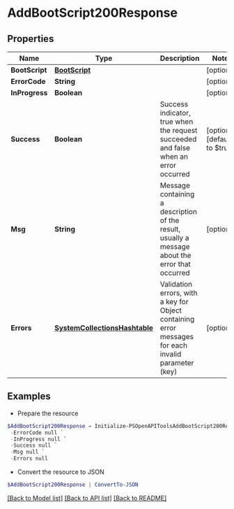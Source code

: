 # AddBootScript200Response
## Properties

Name | Type | Description | Notes
------------ | ------------- | ------------- | -------------
**BootScript** | [**BootScript**](BootScript.md) |  | [optional] 
**ErrorCode** | **String** |  | [optional] 
**InProgress** | **Boolean** |  | [optional] 
**Success** | **Boolean** | Success indicator, true when the request succeeded and false when an error occurred | [optional] [default to $true]
**Msg** | **String** | Message containing a description of the result, usually a message about the error that occurred | [optional] 
**Errors** | [**SystemCollectionsHashtable**](.md) | Validation errors, with a key for Object containing error messages for each invalid parameter (key) | [optional] 

## Examples

- Prepare the resource
```powershell
$AddBootScript200Response = Initialize-PSOpenAPIToolsAddBootScript200Response  -BootScript null `
 -ErrorCode null `
 -InProgress null `
 -Success null `
 -Msg null `
 -Errors null
```

- Convert the resource to JSON
```powershell
$AddBootScript200Response | ConvertTo-JSON
```

[[Back to Model list]](../README.md#documentation-for-models) [[Back to API list]](../README.md#documentation-for-api-endpoints) [[Back to README]](../README.md)

